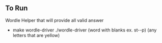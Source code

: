 ## To Run

Wordle Helper that will provide all valid answer

- make wordle-driver
 ./wordle-driver (word with blanks ex. st--p) (any letters that are yellow)